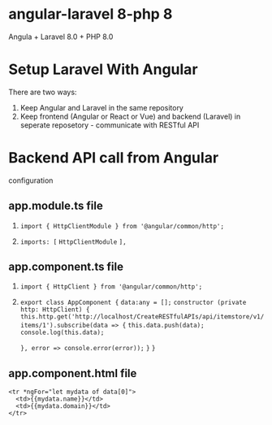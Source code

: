 # angular-laravel 8-php 8
Angula + Laravel 8.0 + PHP 8.0

# Setup Laravel With Angular 
There are two ways:
1. Keep Angular and Laravel in the same repository
2. Keep frontend (Angular or React or Vue) and backend (Laravel) in seperate reposetory - communicate with RESTful API

# Backend API call from Angular
configuration

## app.module.ts file
1. `import { HttpClientModule } from '@angular/common/http';`

3.   `imports: [`
         `HttpClientModule`
        `],`



## app.component.ts file
1. `import { HttpClient } from '@angular/common/http';`

3. `export class AppComponent {`
  `data:any = [];` 
  `constructor (private http: HttpClient) {`
  	`this.http.get('http://localhost/CreateRESTfulAPIs/api/itemstore/v1/items/1').subscribe(data => {`
  		`this.data.push(data);`
  		`console.log(this.data);`

  	`}, error => console.error(error));`
  `}`
`}`



## app.component.html file
    <tr *ngFor="let mydata of data[0]">
      <td>{{mydata.name}}</td>
      <td>{{mydata.domain}}</td>
    </tr>
